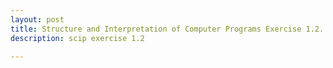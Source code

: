 ```yaml
---
layout: post
title: Structure and Interpretation of Computer Programs Exercise 1.2. prefix form
description: scip exercise 1.2

---
```

